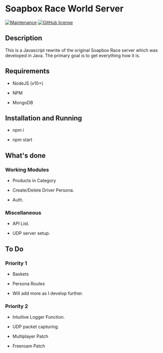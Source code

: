 # Soapbox Race World Server

[![Maintenance](https://img.shields.io/badge/Maintained%3F-yes-green.svg)](https://github.com/aadityachakravarty/sbrw-server/graphs/commit-activity) [![GitHub license](https://img.shields.io/badge/license-GPL-blue.svg)](https://github.com/aadityachakravarty/sbrw-server/blob/master/LICENSE)

## Description

This is a Javascript rewrite of the original Soapbox Race server which was developed in Java. The primary goal is to get everything how it is.

## Requirements

* NodeJS (v10+)

* NPM

* MongoDB 

## Installation and Running

* npm i

* npm start

## What's done

### Working Modules

* Products in Category 

* Create/Delete Driver Persona.

* Auth.

### Miscellaneous

* API List.

* UDP server setup.

## To Do

### Priority 1

* Baskets

* Persona Routes

* Will add more as I develop further.

### Priority 2

* Intuitive Logger Function.

* UDP packet capturing.

* Multiplayer Patch

* Freeroam Patch